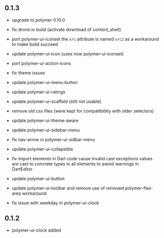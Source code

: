 ## 0.1.3

* upgrade to polymer 0.10.0
* fix drone.io build (activate download of content_shell)

* port polymer-ui-iconset
  the `src` attribute is named `src2` as a workaround to make build succeed
* update polymer-ui-icon (uses now polymer-ui-iconset)
* port polymer-ui-action-icons
* fix theme issues 
* update polymer-ui-menu-button
* update polymer-ui-ratings
* update polymer-ui-scaffold (still not usable)
* remove old css files (were kept for compatibitlity with older selectors)
* update polymer-ui-theme-aware
* update polymer-ui-sidebar-menu
* fix nav-arrow in polymer-ui-sidbar-menu
* update polymer-ui-collapsible
* fix import elements in Dart code cause invalid cast exceptions
  values are cast to concrete types in all elements 
  to awoid warnings in DartEditor
* update polymer-ui-button
* update polymer-ui-toolbar and remove use of removed polymer-flex-area workaround
* fix issue with weekday in polymer-ui-clock


## 0.1.2

* polymer-ui-clock added

